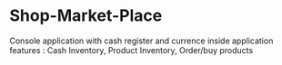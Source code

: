 # Shop-Market-Place

Console application with cash register and currence inside
application features :  Cash Inventory, Product Inventory, Order/buy products
